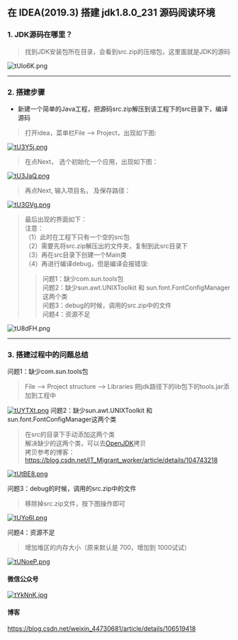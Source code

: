 ## 在 IDEA(2019.3) 搭建 jdk1.8.0_231 源码阅读环境

### 1. JDK源码在哪里？

> 找到JDK安装包所在目录，会看到src.zip的压缩包，这里面就是JDK的源码

![tUlo6K.png](https://s1.ax1x.com/2020/06/03/tUlo6K.png)
***

### 2. 搭建步骤

* 新建一个简单的Java工程，把源码src.zip解压到该工程下的src目录下，编译源码

> 打开idea，菜单栏File —> Project，出现如下图:

[![tU3Y5j.png](https://s1.ax1x.com/2020/06/03/tU3Y5j.png)](https://imgchr.com/i/tU3Y5j)
> 在点Next， 选个初始化一个应用，出现如下图：

[![tU3JaQ.png](https://s1.ax1x.com/2020/06/03/tU3JaQ.png)](https://imgchr.com/i/tU3JaQ)
> 再点Next, 输入项目名， 及保存路径：

[![tU3GVg.png](https://s1.ax1x.com/2020/06/03/tU3GVg.png)](https://imgchr.com/i/tU3GVg)
> 最后出现的界面如下：  
> 注意：  
> （1）此时在工程下只有一个空的src包  
> （2）需要先将src.zip解压出的文件夹，复制到此src目录下  
> （3）再在src目录下创建一个Main类    
> （4）再进行编译debug，但是编译会报错误:  
> > 问题1：缺少com.sun.tools包  
> > 问题2：缺少sun.awt.UNIXToolkit 和 sun.font.FontConfigManager这两个类  
> > 问题3：debug的时候，调用的src.zip中的文件  
> > 问题4：资源不足

![tU8dFH.png](https://s1.ax1x.com/2020/06/03/tU8dFH.png)

***

### 3. 搭建过程中的问题总结

问题1：缺少com.sun.tools包  
> File —> Project structure —> Libraries 把jdk路径下的lib包下的tools.jar添加到工程中

[![tUYTXt.png](https://s1.ax1x.com/2020/06/03/tUYTXt.png)](https://imgchr.com/i/tUYTXt)
问题2：缺少sun.awt.UNIXToolkit 和 sun.font.FontConfigManager这两个类  
> 在src的目录下手动添加这两个类  
> 解决缺少的这两个类，可以去[OpenJDK](http://openjdk.java.net/)拷贝  
> 拷贝参考的博客：https://blog.csdn.net/IT_Migrant_worker/article/details/104743218

[![tUtBE8.png](https://s1.ax1x.com/2020/06/03/tUtBE8.png)](https://imgchr.com/i/tUtBE8)


问题3：debug的时候，调用的src.zip中的文件
> 移除掉src.zip文件，按下图操作即可  

[![tUYo6I.png](https://s1.ax1x.com/2020/06/03/tUYo6I.png)](https://imgchr.com/i/tUYo6I)

问题4：资源不足
> 增加堆区的内存大小（原来默认是 700，增加到 1000试试）

[![tUNoeP.png](https://s1.ax1x.com/2020/06/03/tUNoeP.png)](https://imgchr.com/i/tUNoeP)


#### 微信公众号
[![tYkNnK.jpg](https://s1.ax1x.com/2020/06/02/tYkNnK.jpg)](https://imgchr.com/i/tYkNnK)

#### 博客
https://blog.csdn.net/weixin_44730681/article/details/106519418
